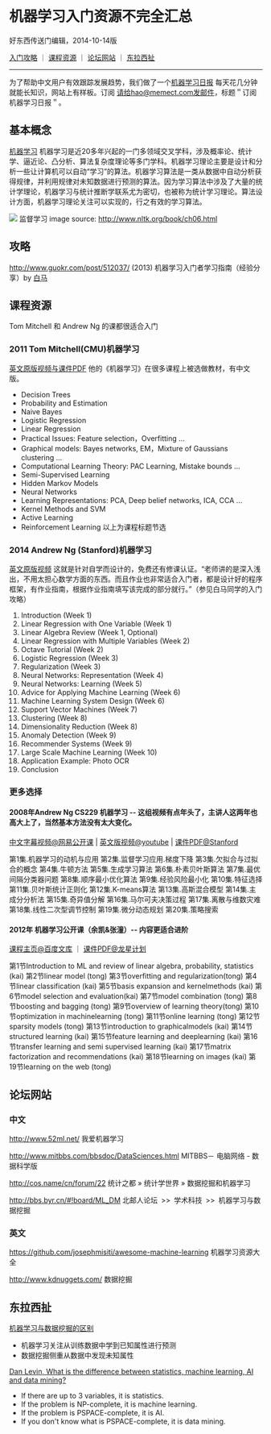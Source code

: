 # 机器学习入门资源不完全汇总
好东西传送门编辑，2014-10-14版


[入门攻略](#入门攻略) ｜ [课程资源](#课程资源) ｜ [论坛网站](#论坛网站)  ｜ [东拉西扯](#东拉西扯)  

----

为了帮助中文用户有效跟踪发展趋势，我们做了一个[机器学习日报](http://ml.memect.com) 每天花几分钟就能长知识，网站上有样板。订阅 请给hao@memect.com发邮件，标题＂订阅机器学习日报＂。

## 基本概念
[机器学习](http://zh.wikipedia.org/zh/%E6%9C%BA%E5%99%A8%E5%AD%A6%E4%B9%A0) 机器学习是近20多年兴起的一门多领域交叉学科，涉及概率论、统计学、逼近论、凸分析、算法复杂度理论等多门学科。机器学习理论主要是设计和分析一些让计算机可以自动“学习”的算法。机器学习算法是一类从数据中自动分析获得规律，并利用规律对未知数据进行预测的算法。因为学习算法中涉及了大量的统计学理论，机器学习与统计推断学联系尤为密切，也被称为统计学习理论。算法设计方面，机器学习理论关注可以实现的，行之有效的学习算法。

![](http://www.nltk.org/images/supervised-classification.png) 监督学习
image source: http://www.nltk.org/book/ch06.html

## 攻略
http://www.guokr.com/post/512037/ (2013) 机器学习入门者学习指南（经验分享）by [白马](http://www.guokr.com/group/i/0373595356/) 



## 课程资源
Tom Mitchell 和 Andrew Ng 的课都很适合入门


### 2011 Tom Mitchell(CMU)机器学习
 [英文原版视频与课件PDF](http://www.cs.cmu.edu/~tom/10701_sp11/lectures.shtml)  他的《机器学习》在很多课程上被选做教材，有中文版。
* Decision Trees
* Probability and Estimation 
* Naive Bayes 
* Logistic Regression 
* Linear Regression 
* Practical Issues: Feature selection，Overfitting ...
* Graphical models: Bayes networks, EM，Mixture of Gaussians clustering ...
* Computational Learning Theory: PAC Learning, Mistake bounds ...
* Semi-Supervised Learning
* Hidden Markov Models
* Neural Networks
* Learning Representations: PCA, Deep belief networks, ICA, CCA ...
* Kernel Methods and SVM
* Active Learning 
* Reinforcement Learning
以上为课程标题节选

### 2014 Andrew Ng (Stanford)机器学习
 [英文原版视频](https://www.coursera.org/course/ml) 这就是针对自学而设计的，免费还有修课认证。“老师讲的是深入浅出，不用太担心数学方面的东西。而且作业也非常适合入门者，都是设计好的程序框架，有作业指南，根据作业指南填写该完成的部分就行。”（参见白马同学的入门攻略） 

 1.  Introduction (Week 1)
 2. Linear Regression with One Variable (Week 1)
 3. Linear Algebra Review (Week 1, Optional)
 4. Linear Regression with Multiple Variables (Week 2)
 5. Octave Tutorial (Week 2)
 6. Logistic Regression (Week 3)
 7. Regularization (Week 3)
 8. Neural Networks: Representation (Week 4)
 9. Neural Networks: Learning (Week 5)
 10. Advice for Applying Machine Learning (Week 6)
 11. Machine Learning System Design (Week 6)
 12. Support Vector Machines (Week 7)
 13. Clustering (Week 8)
 14. Dimensionality Reduction (Week 8)
 15. Anomaly Detection (Week 9)
 16. Recommender Systems (Week 9)
 17. Large Scale Machine Learning (Week 10)
 18. Application Example: Photo OCR
 19. Conclusion


### 更多选择

#### 2008年Andrew Ng CS229 机器学习 -- 这组视频有点年头了，主讲人这两年也高大上了，当然基本方法没有太大变化。
[中文字幕视频@网易公开课](http://v.163.com/special/opencourse/machinelearning.html)  |  [英文版视频@youtube](https://www.youtube.com/playlist?list=PLA89DCFA6ADACE599)  |
[课件PDF@Stanford](http://cs229.stanford.edu/materials.html)
 
 第1集.机器学习的动机与应用
 第2集.监督学习应用.梯度下降
 第3集.欠拟合与过拟合的概念
 第4集.牛顿方法
 第5集.生成学习算法
 第6集.朴素贝叶斯算法
 第7集.最优间隔分类器问题
 第8集.顺序最小优化算法
 第9集.经验风险最小化
 第10集.特征选择
 第11集.贝叶斯统计正则化
 第12集.K-means算法
 第13集.高斯混合模型
 第14集.主成分分析法
 第15集.奇异值分解
 第16集.马尔可夫决策过程
 第17集.离散与维数灾难
 第18集.线性二次型调节控制
 第19集.微分动态规划
 第20集.策略搜索

#### 2012年 机器学习公开课（余凯&张潼）-- 内容更适合进阶
[课程主页@百度文库](http://wenku.baidu.com/course/view/49e8b8f67c1cfad6195fa705)  ｜ [课件PDF@龙星计划](http://bigeye.au.tsinghua.edu.cn/DragonStar2012/download.html)

 第1节Introduction to ML and review of linear algebra, probability, statistics (kai)
 第2节linear model (tong) 
 第3节overfitting and regularization(tong)
 第4节linear classification (kai)
 第5节basis expansion and kernelmethods (kai)
 第6节model selection and evaluation(kai)
 第7节model combination (tong)
 第8节boosting and bagging (tong)
 第9节overview of learning theory(tong)
 第10节optimization in machinelearning (tong)
 第11节online learning (tong)
 第12节sparsity models (tong)
 第13节introduction to graphicalmodels (kai)
 第14节structured learning (kai)
 第15节feature learning and deeplearning (kai)
 第16节transfer learning and semi supervised learning (kai)
 第17节matrix factorization and recommendations (kai)
 第18节learning on images (kai)
 第19节learning on the web (tong)


## 论坛网站
### 中文
http://www.52ml.net/ 我爱机器学习

http://www.mitbbs.com/bbsdoc/DataSciences.html MITBBS－ 电脑网络 - 数据科学版

http://cos.name/cn/forum/22  统计之都 » 统计学世界 » 数据挖掘和机器学习

http://bbs.byr.cn/#!board/ML_DM  北邮人论坛 >> 学术科技 >> 机器学习与数据挖掘


### 英文
https://github.com/josephmisiti/awesome-machine-learning  机器学习资源大全

http://www.kdnuggets.com/ 数据挖掘


## 东拉西扯

[机器学习与数据挖掘的区别](http://en.wikipedia.org/wiki/Machine_learning#Machine_learning_and_data_mining)
* 机器学习关注从训练数据中学到已知属性进行预测
* 数据挖掘侧重从数据中发现未知属性

[Dan Levin, What is the difference between statistics, machine learning, AI and data mining?](http://www.quora.com/What-are-some-good-machine-learning-jokes)
* If there are up to 3 variables, it is statistics.
* If the problem is NP-complete, it is machine learning.
* If the problem is PSPACE-complete, it is AI.
* If you don't know what is PSPACE-complete, it is data mining.

